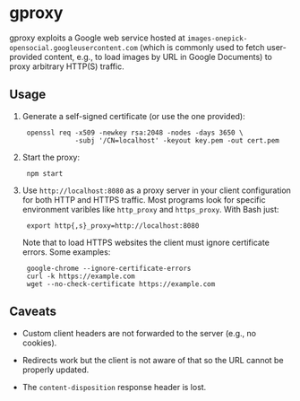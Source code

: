 gproxy
======

gproxy exploits a Google web service hosted at
`images-onepick-opensocial.googleusercontent.com` (which is commonly used to
fetch user-provided content, e.g., to load images by URL in Google Documents) to
proxy arbitrary HTTP(S) traffic.

Usage
-----

1. Generate a self-signed certificate (or use the one provided):

        openssl req -x509 -newkey rsa:2048 -nodes -days 3650 \
                    -subj '/CN=localhost' -keyout key.pem -out cert.pem

2. Start the proxy:

        npm start

3. Use `http://localhost:8080` as a proxy server in your client configuration
   for both HTTP and HTTPS traffic. Most programs look for specific environment
   varibles like `http_proxy` and `https_proxy`. With Bash just:

        export http{,s}_proxy=http://localhost:8080

   Note that to load HTTPS websites the client must ignore certificate
   errors. Some examples:

        google-chrome --ignore-certificate-errors
        curl -k https://example.com
        wget --no-check-certificate https://example.com

Caveats
-------

* Custom client headers are not forwarded to the server (e.g., no cookies).

* Redirects work but the client is not aware of that so the URL cannot be
  properly updated.

* The `content-disposition` response header is lost.
